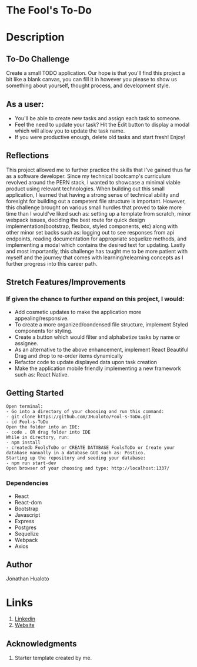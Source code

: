 # The Fool's To-Do

# Description

## To-Do Challenge
Create a small TODO application. Our hope is that you'll find this project a bit like a blank canvas, you can fill it in however you please to show us something about yourself, thought process, and development style. 

## As a user: 
* You'll be able to create new tasks and assign each task to someone. 
* Feel the need to update your task? Hit the Edit button to display a modal which will allow you to update the task name. 
* If you were productive enough, delete old tasks and start fresh! Enjoy!


## Reflections

  This project allowed me to further practice the skills that I've gained thus far as a software developer. Since my technical bootcamp's curriculum revolved around the PERN stack, I wanted to showcase a minimal viable product using relevant technologies. When building out this small application, I learned that having a strong sense of technical ability and foresight for building out a competent file structure is important. However, this challenge brought on various small hurdles that proved to take more time than I would've liked such as: setting up a template from scratch, minor webpack issues, deciding the best route for quick design implementation(bootstrap, flexbox, styled components, etc) along with other minor set backs such as: logging out to see responses from api endpoints, reading documentation for appropriate sequelize methods, and implementing a modal which contains the desired text for updating. Lastly and most importantly, this challenge has taught me to be more patient with myself and the journey that comes with learning/relearning concepts as I further progress into this career path. 

## Stretch Features/Improvements

### If given the chance to further expand on this project, I would:
- Add cosmetic updates to make the application more appealing/responsive.
- To create a more organized/condensed file structure, implement Styled components for styling.
- Create a button which would filter and alphabetize tasks by name or assignee.
- As an alternative to the above enhancement, implement React Beautiful Drag and drop to re-order items dynamically
- Refactor code to update displayed data upon task creation
- Make the application mobile friendly implementing a new framework such as: React Native.

## Getting Started 

```
Open terminal:
- Go into a directory of your choosing and run this command:
- git clone https://github.com/JHualoto/Fool-s-ToDo.git
- cd Fool-s-ToDo
Open the folder into an IDE:
- code . OR drag folder into IDE
While in directory, run:
- npm install
- createdb FoolsToDo or CREATE DATABASE FoolsToDo or Create your database manually in a database GUI such as: Postico.
Starting up the repository and seeding your database:
- npm run start-dev
Open browser of your choosing and type: http://localhost:1337/
```

### Dependencies

* React
* React-dom
* Bootstrap
* Javascript
* Express
* Postgres
* Sequelize
* Webpack
* Axios


## Author

Jonathan Hualoto 

# Links

1. [Linkedin](https://www.linkedin.com/in/jonathan-hualoto/)
2. [Website](https://jonathanhualoto.netlify.app/)

## Acknowledgments

1. Starter template created by me.
